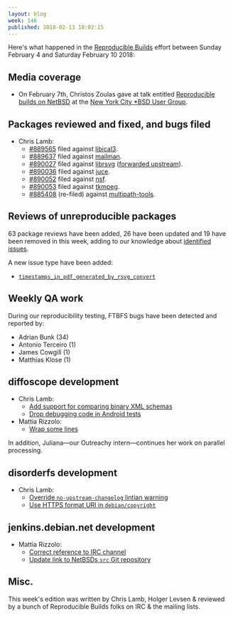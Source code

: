 ```yaml
---
layout: blog
week: 146
published: 2018-02-13 18:02:15
---
```


Here's what happened in the [Reproducible Builds](https://reproducible-builds.org) effort between Sunday February 4 and Saturday February 10 2018:

Media coverage
--------------

* On February 7th, Christos Zoulas gave at talk entitled [Reproducible builds on NetBSD](http://www.nycbug.org/index.cgi?action=view&id=10657) at the [New York City \*BSD User Group](http://www.nycbug.org/).


Packages reviewed and fixed, and bugs filed
-------------------------------------------

* Chris Lamb:
    * [#889565](https://bugs.debian.org/889565) filed against [libical3](https://tracker.debian.org/pkg/libical3).
    * [#889637](https://bugs.debian.org/889637) filed against [mailman](https://tracker.debian.org/pkg/mailman).
    * [#890027](https://bugs.debian.org/890027) filed against [librsvg](https://tracker.debian.org/pkg/librsvg) ([forwarded upstream](https://gitlab.gnome.org/GNOME/librsvg/merge_requests/10)).
    * [#890036](https://bugs.debian.org/890036) filed against [juce](https://tracker.debian.org/pkg/juce).
    * [#890052](https://bugs.debian.org/890052) filed against [nsf](https://tracker.debian.org/pkg/nsf).
    * [#890053](https://bugs.debian.org/890053) filed against [tkmpeg](https://tracker.debian.org/pkg/tkmpeg).
    * [#885408](https://bugs.debian.org/885408) (re-filed) against [multipath-tools](https://tracker.debian.org/pkg/multipath-tools).


Reviews of unreproducible packages
----------------------------------

63 package reviews have been added, 26 have been updated and 19 have been removed in this week,
adding to our knowledge about [identified issues](https://tests.reproducible-builds.org/debian/index_issues.html).

A new issue type have been added:

* [`timestamps_in_pdf_generated_by_rsvg_convert`](https://salsa.debian.org/reproducible-builds/reproducible-notes/commit/5e8bac75)

Weekly QA work
--------------

During our reproducibility testing, FTBFS bugs have been detected and reported by:

 - Adrian Bunk (34)
 - Antonio Terceiro (1)
 - James Cowgill (1)
 - Matthias Klose (1)


diffoscope development
----------------------

- Chris Lamb:
    - [Add support for comparing binary XML schemas](https://salsa.debian.org/reproducible-builds/diffoscope/commit/c1e29ac)
    - [Drop debugging code in Android tests](https://salsa.debian.org/reproducible-builds/diffoscope/commit/2bf2f0f)
- Mattia Rizzolo:
    - [Wrap some lines](https://salsa.debian.org/reproducible-builds/diffoscope/commit/b7332b6)

In addition, Juliana—our Outreachy intern—continues her work on parallel processing.


disorderfs development
----------------------

- Chris Lamb:
    - [Override `no-upstream-changelog` lintian warning](https://salsa.debian.org/reproducible-builds/disorderfs.git/commit/?id=e98218f)
    - [Use HTTPS format URI in `debian/copyright`](https://salsa.debian.org/reproducible-builds/disorderfs.git/commit/?id=cb394cd)


jenkins.debian.net development
------------------------------

- Mattia Rizzolo:
    - [Correct reference to IRC channel](https://anonscm.debian.org/git/qa/jenkins.debian.net.git/commit/?id=8eb3c2d1)
    - [Update link to NetBSDs `src` Git repository](https://anonscm.debian.org/git/qa/jenkins.debian.net.git/commit/?id=a13fee6a)


Misc.
-----

This week's edition was written by Chris Lamb, Holger Levsen & reviewed by a bunch of Reproducible Builds folks on IRC & the mailing lists.
